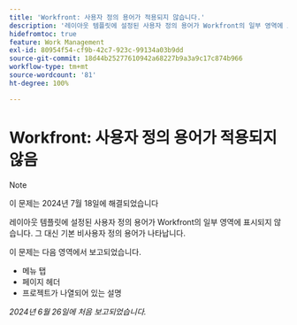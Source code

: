 ```yaml
---
title: 'Workfront: 사용자 정의 용어가 적용되지 않습니다.'
description: '레이아웃 템플릿에 설정된 사용자 정의 용어가 Workfront의 일부 영역에 표시되지 않습니다. 그 대신 기본 비사용자 정의 용어가 나타납니다. '
hidefromtoc: true
feature: Work Management
exl-id: 80954f54-cf9b-42c7-923c-99134a03b9dd
source-git-commit: 18d44b25277610942a68227b9a3a9c17c874b966
workflow-type: tm+mt
source-wordcount: '81'
ht-degree: 100%

---
```


# Workfront: 사용자 정의 용어가 적용되지 않음

>[!NOTE]
>
>이 문제는 2024년 7월 18일에 해결되었습니다

레이아웃 템플릿에 설정된 사용자 정의 용어가 Workfront의 일부 영역에 표시되지 않습니다. 그 대신 기본 비사용자 정의 용어가 나타납니다.

이 문제는 다음 영역에서 보고되었습니다.

* 메뉴 탭
* 페이지 헤더
* 프로젝트가 나열되어 있는 설명

_2024년 6월 26일에 처음 보고되었습니다._
